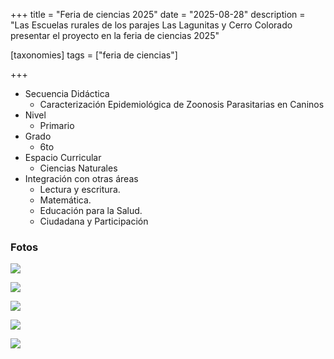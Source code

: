 +++
title = "Feria de ciencias 2025"
date = "2025-08-28"
description = "Las Escuelas rurales de los parajes Las Lagunitas y Cerro Colorado presentar el proyecto en la feria de ciencias 2025"

[taxonomies]
tags = ["feria de ciencias"]

+++

- Secuencia Didáctica
  - Caracterización Epidemiológica de Zoonosis Parasitarias en Caninos
- Nivel
  - Primario
- Grado
  - 6to
- Espacio Curricular
  - Ciencias Naturales
- Integración con otras áreas
  - Lectura y escritura.
  - Matemática.
  - Educación para la Salud.
  - Ciudadana y Participación

### Fotos

![](https://hidatidosis.github.io/fotos/media/large/2025.08.28_feria_ciencias/feria_ciencias_01.jpeg)

![](https://hidatidosis.github.io/fotos/media/large/2025.08.28_feria_ciencias/feria_ciencias_02.jpeg)

![](https://hidatidosis.github.io/fotos/media/large/2025.08.28_feria_ciencias/feria_ciencias_03.jpeg)

![](https://hidatidosis.github.io/fotos/media/large/2025.08.28_feria_ciencias/feria_ciencias_04.jpeg)

![](https://hidatidosis.github.io/fotos/media/large/2025.08.28_feria_ciencias/feria_ciencias_05.jpeg)
